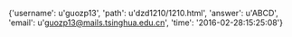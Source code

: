 {'username': u'guozp13', 'path': u'dzd1210/1210.html', 'answer': u'ABCD', 'email': u'guozp13@mails.tsinghua.edu.cn', 'time': '2016-02-28:15:25:08'}